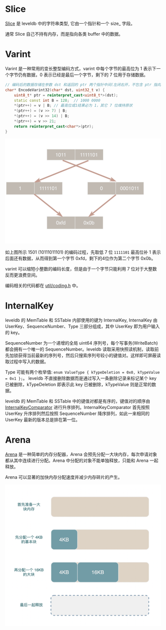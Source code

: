 # Slice

[Slice](../include/leveldb/slice.h) 是 leveldb 中的字符串类型, 它由一个指针和一个 size_ 字段。

通常 Slice 自己不持有内存，而是指向各类 buffer 中的数据。

# Varint

Varint 是一种常用的变长整型编码方式，varint 中每个字节的最高位为 1 表示下一个字节仍有数据，0 表示已经是最后一个字节，剩下的 7 位用于存储数据。

```cpp
// 编码后的数据存储在参数 dst 和返回的 ptr 两个指针中间(左闭右开，不包含 ptr 指向的字节)
char* EncodeVarint32(char* dst, uint32_t v) {
    uint8_t* ptr = reinterpret_cast<uint8_t*>(dst);
    static const int B = 128;  // 1000 0000
    *(ptr++) = v | B; // 最高位或1结果必为 1，其它 7 位维持原状
    *(ptr++) = (v >> 7) | B;
    *(ptr++) = (v >> 14) | B;
    *(ptr++) = v >> 21;
    return reinterpret_cast<char*>(ptr); 
}
```

![](img003.png)

如上图所示 1501 (10111011101) 的编码过程，先取低 7 位 `1111101` 最高位补 1 表示后面还有数据，从而得到第一个字节 0xfd，剩下的4位作为第二个字节 0x0b。

varint 可以缩短小整数的编码长度，但是由于一个字节只能利用 7 位对于大整数反而更浪费空间。

编码相关的代码都在 [util/coding.h](../util/coding.h) 中。

# InternalKey

leveldb 的 MemTable 和 SSTable 内部使用的键为 InternalKey, InternalKey 由 UserKey、SequenceNumber、Type 三部分组成，其中 UserKey 即为用户输入的 key。

SequenceNumber 为一个递增的全局 uint64 序列号，每个写事务(WriteBatch) 都会拥有一个唯一的 SequenceNumber。leveldb 读取采用快照读机制，读取前先加锁获得当前最新的序列号，然后只搜索序列号较小的键值对。这样即可屏蔽读取过程中写入的数据。

Type 可能有两个枚举值: `enum ValueType { kTypeDeletion = 0x0, kTypeValue = 0x1 };`。 leveldb 不直接删除数据而是通过写入一条删除记录来标记某个 key 已被删除，kTypeDeletion 即表示此 key 已被删除，kTypeValue 则是正常的数据。 

leveldb 的 MemTable 和 SSTable 中的键值对都是有序的，键值对的顺序由 [InternalKeyComparator](../db/dbformat.h) 进行升序排列。InternalKeyComparator 首先按照 UserKey 升序排列然后按照 SequenceNumber 降序排列，如此一来相同的 UserKey 最新的版本总是排在第一位。

# Arena

[Arena](../util/arena.h) 是一种简单的内存分配器，Arena 会预先分配一大块内存，每次申请对象都从其中连续进行分配。Arena 中分配的对象不能单独释放，只能和 Arena 一起释放。

Arena 可以显著的加快内存分配速度并减少内存碎片的产生。



![](img004.png)